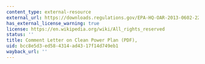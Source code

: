 ```yaml
---
content_type: external-resource
external_url: https://downloads.regulations.gov/EPA-HQ-OAR-2013-0602-22585/attachment_1.pdf
has_external_license_warning: true
license: https://en.wikipedia.org/wiki/All_rights_reserved
status: ''
title: Comment Letter on Clean Power Plan (PDF),
uid: bcc8e5d3-ed58-4314-ad43-17f14d749eb1
wayback_url: ''
---
```

